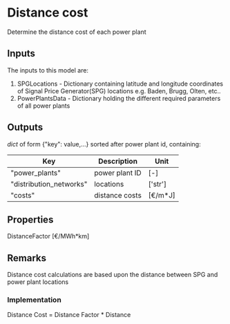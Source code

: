 # Distance cost
Determine the distance cost of each power plant

## Inputs
The inputs to this model are:

1. SPGLocations - Dictionary containing latitude and longitude coordinates of Signal Price Generator(SPG) locations
e.g. Baden, Brugg, Olten, etc..
1. PowerPlantsData - Dictionary holding the different required parameters of all power plants

## Outputs
*dict* of form {"key": value,...} sorted after power plant id, containing:

Key | Description | Unit
--- | --- | --- |
"power_plants" | power plant ID | [-]
"distribution_networks" | locations | ['str']
"costs" | distance costs | [€/m*J]

## Properties
DistanceFactor [€/MWh*km]

## Remarks
Distance cost calculations are based upon the distance between SPG and power plant locations

### Implementation
Distance Cost = Distance Factor * Distance